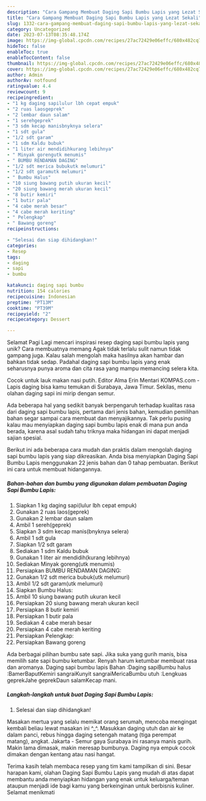 ```yaml
---
description: "Cara Gampang Membuat Daging Sapi Bumbu Lapis yang Lezat Sekali"
title: "Cara Gampang Membuat Daging Sapi Bumbu Lapis yang Lezat Sekali"
slug: 1332-cara-gampang-membuat-daging-sapi-bumbu-lapis-yang-lezat-sekali
category: Uncategorized
date: 2023-07-13T08:35:48.174Z
image: https://img-global.cpcdn.com/recipes/27ac72429e06effc/680x482cq70/daging-sapi-bumbu-lapis-foto-resep-utama.jpg
hideToc: false
enableToc: true
enableTocContent: false
thumbnail: https://img-global.cpcdn.com/recipes/27ac72429e06effc/680x482cq70/daging-sapi-bumbu-lapis-foto-resep-utama.jpg
cover: https://img-global.cpcdn.com/recipes/27ac72429e06effc/680x482cq70/daging-sapi-bumbu-lapis-foto-resep-utama.jpg
author: Admin
authorAv: notfound
ratingvalue: 4.4
reviewcount: 9
recipeingredient:
- "1 kg daging sapilulur lbh cepat empuk"
- "2 ruas laosgeprek"
- "2 lembar daun salam"
- "1 serehgeprek"
- "3 sdm kecap manisbnyknya selera"
- "1 sdt gula"
- "1/2 sdt garam"
- "1 sdm Kaldu bubuk"
- "1 liter air mendidihkurang lebihnya"
- " Minyak gorengutk menumis"
- " BUMBU RENDAMAN DAGING"
- "1/2 sdt merica bubukutk melumuri"
- "1/2 sdt garamutk melumuri"
- " Bumbu Halus"
- "10 siung bawang putih ukuran kecil"
- "20 siung bawang merah ukuran kecil"
- "8 butir kemiri"
- "1 butir pala"
- "4 cabe merah besar"
- "4 cabe merah keriting"
- " Pelengkap"
- " Bawang goreng"
recipeinstructions:

- "Selesai dan siap dihidangkan!"
categories:
- Resep
tags:
- daging
- sapi
- bumbu

katakunci: daging sapi bumbu 
nutrition: 154 calories
recipecuisine: Indonesian
preptime: "PT13M"
cooktime: "PT39M"
recipeyield: "2"
recipecategory: Dessert

---
```



Selamat Pagi Lagi mencari inspirasi resep daging sapi bumbu lapis yang unik? Cara membuatnya memang Agak tidak terlalu sulit namun tidak gampang juga. Kalau salah mengolah maka hasilnya akan hambar dan bahkan tidak sedap. Padahal daging sapi bumbu lapis yang enak seharusnya punya aroma dan cita rasa yang mampu memancing selera kita.


Cocok untuk lauk makan nasi putih. Editor Alma Erin Mentari KOMPAS.com - Lapis daging bisa kamu temukan di Surabaya, Jawa Timur. Sekilas, menu olahan daging sapi ini mirip dengan semur.

Ada beberapa hal yang sedikit banyak berpengaruh terhadap kualitas rasa dari daging sapi bumbu lapis, pertama dari jenis bahan, kemudian pemilihan bahan segar sampai cara membuat dan menyajikannya. Tak perlu pusing kalau mau menyiapkan daging sapi bumbu lapis enak di mana pun anda berada, karena asal sudah tahu triknya maka hidangan ini dapat menjadi sajian spesial.


Berikut ini ada beberapa cara mudah dan praktis dalam mengolah daging sapi bumbu lapis yang siap dikreasikan. Anda bisa menyiapkan Daging Sapi Bumbu Lapis menggunakan 22 jenis bahan dan 0 tahap pembuatan. Berikut ini cara untuk membuat hidangannya.

<!--inarticleads1-->

##### Bahan-bahan dan bumbu yang digunakan dalam pembuatan Daging Sapi Bumbu Lapis:

1. Siapkan 1 kg daging sapi(lulur lbh cepat empuk)
1. Gunakan 2 ruas laos(geprek)
1. Gunakan 2 lembar daun salam
1. Ambil 1 sereh(geprek)
1. Siapkan 3 sdm kecap manis(bnyknya selera)
1. Ambil 1 sdt gula
1. Siapkan 1/2 sdt garam
1. Sediakan 1 sdm Kaldu bubuk
1. Gunakan 1 liter air mendidih(kurang lebihnya)
1. Sediakan  Minyak goreng(utk menumis)
1. Persiapkan  BUMBU RENDAMAN DAGING:
1. Gunakan 1/2 sdt merica bubuk(utk melumuri)
1. Ambil 1/2 sdt garam(utk melumuri)
1. Siapkan  Bumbu Halus:
1. Ambil 10 siung bawang putih ukuran kecil
1. Persiapkan 20 siung bawang merah ukuran kecil
1. Persiapkan 8 butir kemiri
1. Persiapkan 1 butir pala
1. Sediakan 4 cabe merah besar
1. Persiapkan 4 cabe merah keriting
1. Persiapkan  Pelengkap:
1. Persiapkan  Bawang goreng


Ada berbagai pilihan bumbu sate sapi. Jika suka yang gurih manis, bisa memilih sate sapi bumbu ketumbar. Renyah harum ketumbar membuat rasa dan aromanya. Daging sapi bumbu lapis Bahan :Daging sapiBumbu halus :BamerBaputKemiri sangraiKunyit sangraiMericaBumbu utuh :Lengkuas geprekJahe geprekDaun salamKecap mani. 

<!--inarticleads2-->

##### Langkah-langkah untuk buat Daging Sapi Bumbu Lapis:


1. Selesai dan siap dihidangkan!

Masakan mertua yang selalu memikat orang serumah, mencoba mengingat kembali beliau lewat masakan ini ^_^. Masukkan daging utuh dan air ke dalam panci, rebus hingga daging setengah matang (tiga perempat matang), angkat. Jakarta - Semur gaya Surabaya ini rasanya manis gurih. Makin lama dimasak, makin meresap bumbunya. Daging nya empuk cocok dimakan dengan kentang atau nasi hangat. 

Terima kasih telah membaca resep yang tim kami tampilkan di sini. Besar harapan kami, olahan Daging Sapi Bumbu Lapis yang mudah di atas dapat membantu anda menyiapkan hidangan yang enak untuk keluarga/teman ataupun menjadi ide bagi kamu yang berkeinginan untuk berbisnis kuliner. Selamat menikmati
